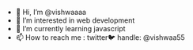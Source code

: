 - 👋 Hi, I’m @vishwaaaa
- 👀 I’m interested in web development
- 🌱 I’m currently learning javascript
- 📫 How to reach me : twitter🐦 handle: @vishwaa55

<!---
vishwaaaa/vishwaaaa is a ✨ special ✨ repository because its `README.md` (this file) appears on your GitHub profile.
You can click the Preview link to take a look at your changes.
--->
